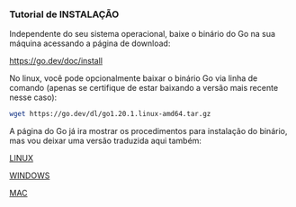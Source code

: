 ### Tutorial de INSTALAÇÃO

Independente do seu sistema operacional, baixe o binário do Go na sua máquina acessando a página de download:

https://go.dev/doc/install

No linux, você pode opcionalmente baixar o binário Go via linha de comando (apenas se certifique de estar baixando a versão mais recente nesse caso):
```bash
wget https://go.dev/dl/go1.20.1.linux-amd64.tar.gz
```
A página do Go já ira mostrar os procedimentos para instalação do binário, mas vou deixar uma versão traduzida aqui também:

[LINUX](./Arquivo/linux.md)

[WINDOWS](./Arquivo/windows.md)

[MAC](./Arquivo/mac.md)

